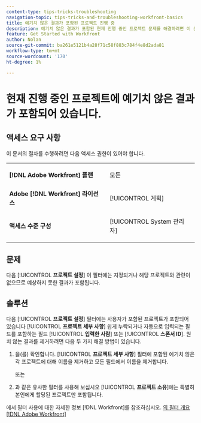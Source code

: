 ```yaml
---
content-type: tips-tricks-troubleshooting
navigation-topic: tips-tricks-and-troubleshooting-workfront-basics
title: 예기치 않은 결과가 포함된 프로젝트 진행 중
description: 예기치 않은 결과가 포함된 현재 진행 중인 프로젝트 문제를 해결하려면 이 문서를 참조하십시오.
feature: Get Started with Workfront
author: Nolan
source-git-commit: ba261e5121b4a28f71c58f883c784f4e8d2ada81
workflow-type: tm+mt
source-wordcount: '170'
ht-degree: 1%

---
```


# 현재 진행 중인 프로젝트에 예기치 않은 결과가 포함되어 있습니다.

## 액세스 요구 사항

이 문서의 절차를 수행하려면 다음 액세스 권한이 있어야 합니다.

<table style="table-layout:auto"> 
 <col> 
 <col> 
 <tbody> 
  <tr> 
   <td role="rowheader"><strong>[!DNL Adobe Workfront] 플랜</strong></td> 
   <td> <p>모든</p> </td> 
  </tr> 
  <tr> 
   <td role="rowheader"><strong>Adobe [!DNL Workfront] 라이선스</strong></td> 
   <td> <p>[!UICONTROL 계획] </p> </td> 
  </tr> 
  <tr> 
   <td role="rowheader"><strong>액세스 수준 구성</strong></td> 
   <td> <p>[!UICONTROL System 관리자]</p> </td> 
  </tr> 
 </tbody> 
</table>

## 문제

다음 [!UICONTROL **프로젝트 설정**] 이 필터에는 지정되거나 해당 프로젝트와 관련이 없으므로 예상하지 못한 결과가 포함됩니다.

## 솔루션

다음 [!UICONTROL **프로젝트 설정**] 필터에는 사용자가 포함된 프로젝트가 포함되어 있습니다 [!UICONTROL **프로젝트 세부 사항**] 쉽게 누락되거나 자동으로 입력되는 필드를 포함하는 필드 [!UICONTROL **입력한 사람**] 또는 [!UICONTROL **스폰서 ID**]. 원치 않는 결과를 제거하려면 다음 두 가지 해결 방법이 있습니다.

1. 을(를) 확인합니다. [!UICONTROL **프로젝트 세부 사항**] 필터에 포함된 예기치 않은 각 프로젝트에 대해 이름을 제거하고 모든 필드에서 이름을 제거합니다.

   또는

1. 과 같은 유사한 필터를 사용해 보십시오 [!UICONTROL **프로젝트 소유**]&#x200B;에는 특별히 본인에게 할당된 프로젝트만 포함됩니다.

에서 필터 사용에 대한 자세한 정보 [!DNL Workfront]를 참조하십시오. [의 필터 개요 [!DNL Adobe Workfront]](/help/quicksilver/reports-and-dashboards/reports/reporting-elements/filters-overview.md)